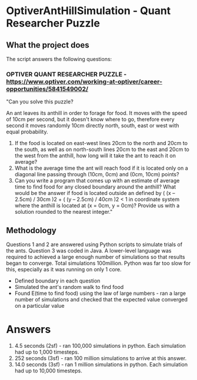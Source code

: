 # OptiverAntHillSimulation - Quant Researcher Puzzle

## What the project does

The script answers the following questions:

### OPTIVER QUANT RESEARCHER PUZZLE - https://www.optiver.com/working-at-optiver/career-opportunities/5841549002/

"Can you solve this puzzle? 

An ant leaves its anthill in order to forage for food. It moves with the speed of 10cm per second, but it doesn't know where to go, therefore every second it moves randomly 10cm directly north, south, east or west with equal probability.

1. If the food is located on east-west lines 20cm to the north and 20cm to the south, as well as on north-south lines 20cm to the east and 20cm to the west from the anthill, how long will it take the ant to reach it on average?
2. What is the average time the ant will reach food if it is located only on a diagonal line passing through (10cm, 0cm) and (0cm, 10cm) points?
3. Can you write a program that comes up with an estimate of average time to find food for any closed boundary around the anthill? What would be the answer if food is located outside an defined by ( (x – 2.5cm) / 30cm )2 + ( (y – 2.5cm) / 40cm )2 < 1 in coordinate system where the anthill is located at (x = 0cm, y = 0cm)? Provide us with a solution rounded to the nearest integer."


## Methodology
Questions 1 and 2 are answered using Python scripts to simulate trials of the ants. 
Question 3 was coded in Java. A lower-level language was required to achieved a large enough number of simulations so that results began to converge. Total simulations 100million. Python was far too slow for this, especially as it was running on only 1 core.

- Defined boundary in each question
- Simulated the ant's random walk to find food
- Found E(time to find food) using the law of large numbers - ran a large number of simulations and checked that the expected value converged on a particular value

# Answers
1. 4.5 seconds (2sf) - ran 100,000 simulations in python. Each simulation had up to 1,000 timesteps.
2. 252 seconds (3sf) - ran 100 million simulations to arrive at this answer. 
3. 14.0 seconds (3sf) - ran 1 million simulations in python. Each simulation had up to 10,000 timesteps.
